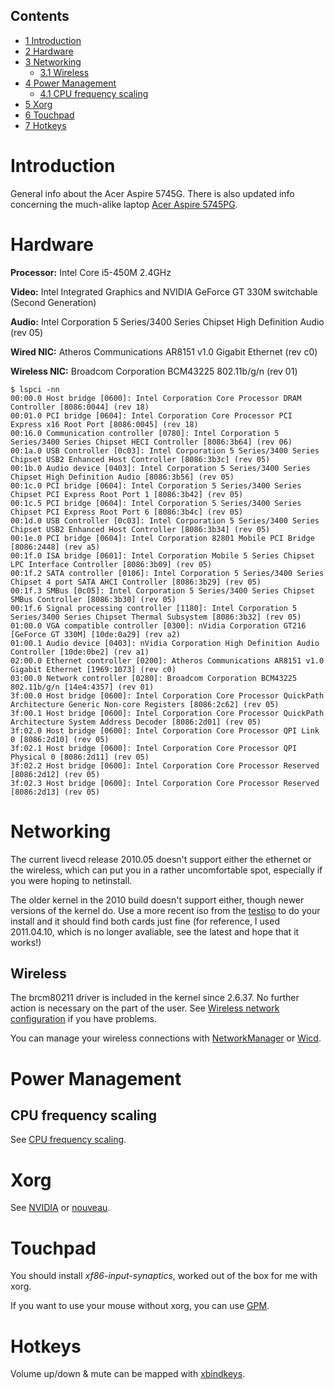 ## Contents

*   [1 Introduction](#Introduction)
*   [2 Hardware](#Hardware)
*   [3 Networking](#Networking)
    *   [3.1 Wireless](#Wireless)
*   [4 Power Management](#Power_Management)
    *   [4.1 CPU frequency scaling](#CPU_frequency_scaling)
*   [5 Xorg](#Xorg)
*   [6 Touchpad](#Touchpad)
*   [7 Hotkeys](#Hotkeys)

# Introduction

General info about the Acer Aspire 5745G. There is also updated info concerning the much-alike laptop [Acer Aspire 5745PG](/index.php/Acer_Aspire_5745PG "Acer Aspire 5745PG").

# Hardware

**Processor:** Intel Core i5-450M 2.4GHz

**Video:** Intel Integrated Graphics and NVIDIA GeForce GT 330M switchable (Second Generation)

**Audio:** Intel Corporation 5 Series/3400 Series Chipset High Definition Audio (rev 05)

**Wired NIC:** Atheros Communications AR8151 v1.0 Gigabit Ethernet (rev c0)

**Wireless NIC:** Broadcom Corporation BCM43225 802.11b/g/n (rev 01)

```
$ lspci -nn
00:00.0 Host bridge [0600]: Intel Corporation Core Processor DRAM Controller [8086:0044] (rev 18)
00:01.0 PCI bridge [0604]: Intel Corporation Core Processor PCI Express x16 Root Port [8086:0045] (rev 18)
00:16.0 Communication controller [0780]: Intel Corporation 5 Series/3400 Series Chipset HECI Controller [8086:3b64] (rev 06)
00:1a.0 USB Controller [0c03]: Intel Corporation 5 Series/3400 Series Chipset USB2 Enhanced Host Controller [8086:3b3c] (rev 05)
00:1b.0 Audio device [0403]: Intel Corporation 5 Series/3400 Series Chipset High Definition Audio [8086:3b56] (rev 05)
00:1c.0 PCI bridge [0604]: Intel Corporation 5 Series/3400 Series Chipset PCI Express Root Port 1 [8086:3b42] (rev 05)
00:1c.5 PCI bridge [0604]: Intel Corporation 5 Series/3400 Series Chipset PCI Express Root Port 6 [8086:3b4c] (rev 05)
00:1d.0 USB Controller [0c03]: Intel Corporation 5 Series/3400 Series Chipset USB2 Enhanced Host Controller [8086:3b34] (rev 05)
00:1e.0 PCI bridge [0604]: Intel Corporation 82801 Mobile PCI Bridge [8086:2448] (rev a5)
00:1f.0 ISA bridge [0601]: Intel Corporation Mobile 5 Series Chipset LPC Interface Controller [8086:3b09] (rev 05)
00:1f.2 SATA controller [0106]: Intel Corporation 5 Series/3400 Series Chipset 4 port SATA AHCI Controller [8086:3b29] (rev 05)
00:1f.3 SMBus [0c05]: Intel Corporation 5 Series/3400 Series Chipset SMBus Controller [8086:3b30] (rev 05)
00:1f.6 Signal processing controller [1180]: Intel Corporation 5 Series/3400 Series Chipset Thermal Subsystem [8086:3b32] (rev 05)
01:00.0 VGA compatible controller [0300]: nVidia Corporation GT216 [GeForce GT 330M] [10de:0a29] (rev a2)
01:00.1 Audio device [0403]: nVidia Corporation High Definition Audio Controller [10de:0be2] (rev a1)
02:00.0 Ethernet controller [0200]: Atheros Communications AR8151 v1.0 Gigabit Ethernet [1969:1073] (rev c0)
03:00.0 Network controller [0280]: Broadcom Corporation BCM43225 802.11b/g/n [14e4:4357] (rev 01)
3f:00.0 Host bridge [0600]: Intel Corporation Core Processor QuickPath Architecture Generic Non-core Registers [8086:2c62] (rev 05)
3f:00.1 Host bridge [0600]: Intel Corporation Core Processor QuickPath Architecture System Address Decoder [8086:2d01] (rev 05)
3f:02.0 Host bridge [0600]: Intel Corporation Core Processor QPI Link 0 [8086:2d10] (rev 05)
3f:02.1 Host bridge [0600]: Intel Corporation Core Processor QPI Physical 0 [8086:2d11] (rev 05)
3f:02.2 Host bridge [0600]: Intel Corporation Core Processor Reserved [8086:2d12] (rev 05)
3f:02.3 Host bridge [0600]: Intel Corporation Core Processor Reserved [8086:2d13] (rev 05)

```

# Networking

The current livecd release 2010.05 doesn't support either the ethernet or the wireless, which can put you in a rather uncomfortable spot, especially if you were hoping to netinstall.

The older kernel in the 2010 build doesn't support either, though newer versions of the kernel do. Use a more recent iso from the [testiso](https://releng.archlinux.org/isos/) to do your install and it should find both cards just fine (for reference, I used 2011.04.10, which is no longer avaliable, see the latest and hope that it works!)

## Wireless

The brcm80211 driver is included in the kernel since 2.6.37\. No further action is necessary on the part of the user. See [Wireless network configuration](/index.php/Wireless_network_configuration "Wireless network configuration") if you have problems.

You can manage your wireless connections with [NetworkManager](/index.php/NetworkManager "NetworkManager") or [Wicd](/index.php/Wicd "Wicd").

# Power Management

## CPU frequency scaling

See [CPU frequency scaling](/index.php/CPU_frequency_scaling "CPU frequency scaling").

# Xorg

See [NVIDIA](/index.php/NVIDIA "NVIDIA") or [nouveau](/index.php/Nouveau "Nouveau").

# Touchpad

You should install *xf86-input-synaptics*, worked out of the box for me with xorg.

If you want to use your mouse without xorg, you can use [GPM](/index.php/GPM "GPM").

# Hotkeys

Volume up/down & mute can be mapped with [xbindkeys](/index.php/Xbindkeys "Xbindkeys").